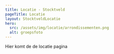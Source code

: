 ```yaml
---
title: Locatie - Stocktveld
pageTitle: Locatie
layout: StocktveldLocatie
hero:
  src: /assets/img/locatie/arrondissementen.png
  alt: groepsfoto
---
```

Hier komt de de locatie pagina
